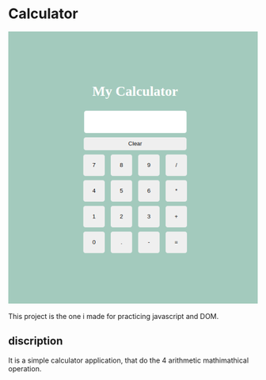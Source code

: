 # Calculator 

![screenshoot of my calculator](./screenshoot/mycalculator.png)

This project is the one i made for practicing javascript and DOM.

## discription
It is a simple calculator application, that do the 4 arithmetic mathimathical operation.